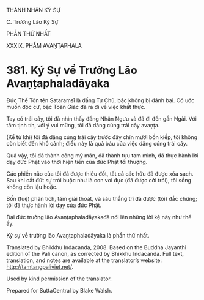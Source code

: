 THÁNH NHÂN KÝ SỰ

C. Trưởng Lão Ký Sự

PHẦN THỨ NHẤT

XXXIX. PHẨM AVAṆṬAPHALA

# 381\. Ký Sự về Trưởng Lão Avaṇṭaphaladāyaka

Đức Thế Tôn tên Sataraṃsī là đấng Tự Chủ, bậc không bị đánh bại. Có ước muốn độc cư, bậc Toàn Giác đã ra đi về việc khất thực.

Tay có trái cây, tôi đã nhìn thấy đấng Nhân Ngưu và đã đi đến gần Ngài. Với tâm tịnh tín, với ý vui mừng, tôi đã dâng cúng trái cây avaṇṭa.

(Kể từ khi) tôi đã dâng cúng trái cây trước đây chín mươi bốn kiếp, tôi không còn biết đến khổ cảnh; điều này là quả báu của việc dâng cúng trái cây.

Quả vậy, tôi đã thành công mỹ mãn, đã thành tựu tam minh, đã thực hành lời dạy đức Phật vào thời hiện tiền của đức Phật tối thượng.

Các phiền não của tôi đã được thiêu đốt, tất cả các hữu đã được xóa sạch. Sau khi cắt đứt sự trói buộc như là con voi đực (đã được cởi trói), tôi sống không còn lậu hoặc.

Bốn (tuệ) phân tích, tám giải thoát, và sáu thắng trí đã được (tôi) đắc chứng; tôi đã thực hành lời dạy của đức Phật.

Đại đức trưởng lão Avaṇṭaphaladāyakađã nói lên những lời kệ này như thế ấy.

Ký sự về trưởng lão Avaṇṭaphaladāyaka là phần thứ nhất.

Translated by Bhikkhu Indacanda, 2008. Based on the Buddha Jayanthi edition of the Pali canon, as corrected by Bhikkhu Indacanda. Full text, translation, and notes are available at the translator’s website: http://tamtangpaliviet.net/.

Used by kind permission of the translator.

Prepared for SuttaCentral by Blake Walsh.